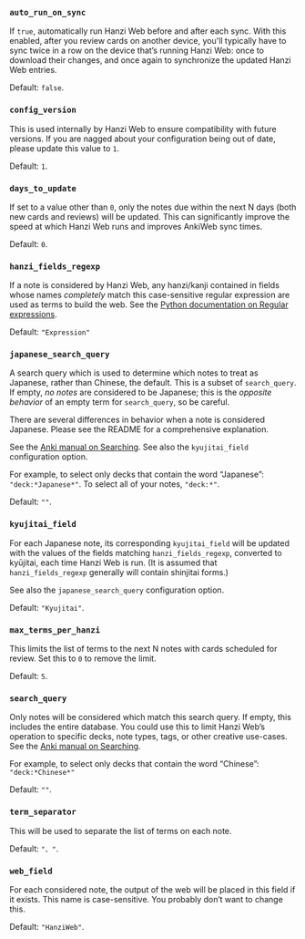 ### `auto_run_on_sync`
If `true`, automatically run Hanzi Web before and after each sync. With this
enabled, after you review cards on another device, you'll typically have to sync
twice in a row on the device that’s running Hanzi Web: once to download their
changes, and once again to synchronize the updated Hanzi Web entries.

Default: `false`.

### `config_version`
This is used internally by Hanzi Web to ensure compatibility with future
versions. If you are nagged about your configuration being out of date, please
update this value to `1`.

Default: `1`.

### `days_to_update`
If set to a value other than `0`, only the notes due within the next N days
(both new cards and reviews) will be updated. This can significantly improve the
speed at which Hanzi Web runs and improves AnkiWeb sync times.

Default: `0`.

### `hanzi_fields_regexp`
If a note is considered by Hanzi Web, any hanzi/kanji contained in fields whose
names *completely* match this case-sensitive regular expression are used as
terms to build the web. See the [Python documentation on Regular
expressions](https://docs.python.org/3/library/re.html).

Default: `"Expression"`

### `japanese_search_query`
A search query which is used to determine which notes to treat as Japanese,
rather than Chinese, the default. This is a subset of `search_query`. If empty,
*no notes* are considered to be Japanese; this is the *opposite behavior* of an
empty term for `search_query`, so be careful.

There are several differences in behavior when a note is considered Japanese.
Please see the README for a comprehensive explanation.

See the [Anki manual on
Searching](https://docs.ankiweb.net/searching.html#tags-decks-cards-and-notes).
See also the `kyujitai_field` configuration option.

For example, to select only decks that contain the word “Japanese”:
`"deck:*Japanese*"`. To select all of your notes, `"deck:*"`.

Default: `""`.

### `kyujitai_field`
For each Japanese note, its corresponding `kyujitai_field` will be updated with
the values of the fields matching `hanzi_fields_regexp`, converted to kyūjitai,
each time Hanzi Web is run. (It is assumed that `hanzi_fields_regexp` generally
will contain shinjitai forms.)

See also the `japanese_search_query` configuration option.

Default: `"Kyujitai"`.

### `max_terms_per_hanzi`
This limits the list of terms to the next N notes with cards scheduled for
review. Set this to `0` to remove the limit.

Default: `5`.

### `search_query`
Only notes will be considered which match this search query. If empty, this
includes the entire database. You could use this to limit Hanzi Web’s operation
to specific decks, note types, tags, or other creative use-cases. See the [Anki
manual on Searching](https://docs.ankiweb.net/searching.html#tags-decks-cards-and-notes).

For example, to select only decks that contain the word “Chinese”:
`"deck:*Chinese*"`

Default: `""`.

### `term_separator`
This will be used to separate the list of terms on each note.

Default: `"、"`.

### `web_field`
For each considered note, the output of the web will be placed in this field if
it exists. This name is case-sensitive. You probably don’t want to change this.

Default: `"HanziWeb"`.
